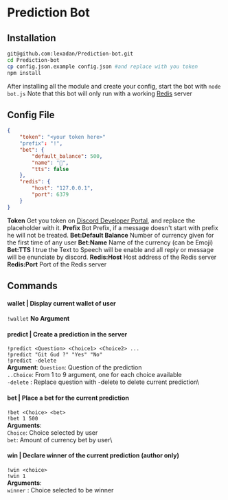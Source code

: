 ﻿
# Prediction Bot
## Installation

```bash
git@github.com:lexadan/Prediction-bot.git
cd Prediction-bot
cp config.json.example config.json #and replace with you token
npm install
```
After installing all the module and create your config, start the bot with `node bot.js`
Note that this bot will only run with a working [Redis](https://redis.io/) server

## Config File

```json
{
	"token": "<your token here>"
	"prefix": "!",
	"bet": {
		"default_balance": 500,
		"name": "🥓",
		"tts": false
	},
	"redis": {
		"host": "127.0.0.1",
		"port": 6379
	}
}
```

**Token**
Get you token on [Discord Developer Portal](https://discord.com/developers/docs/intro), and replace the placeholder with it.
**Prefix**
Bot Prefix, if a message doesn't start with prefix he will not be treated.
**Bet:Default Balance**
Number of currency given for the first time of any user
**Bet:Name**
Name of the currency (can be Emoji)
**Bet:TTS**
I true the Text to Speech will be enable and all reply or message will be enunciate by discord.
**Redis:Host** 
Host address of the Redis server
**Redis:Port**
Port of the Redis server

## Commands

#### wallet | Display current wallet of user
`!wallet`
**No Argument**
#### predict | Create a prediction in the server
`!predict <Question> <Choice1> <Choice2> ...`\
 `!predict "Git Gud ?" "Yes" "No"`\
 `!predict -delete`\
 **Argument**:
`Question`: Question of the prediction\
`..Choice`: From 1 to 9 argument, one for each choice available\
`-delete` : Replace question with -delete to delete current prediction\
#### bet | Place a bet for the current prediction
`!bet <Choice> <bet>`\
 `!bet 1 500`\
 **Arguments**:\
 `Choice`: Choice selected by user\
`bet`: Amount of currency bet by user\
#### win | Declare winner of the current prediction (author only)
`!win <choice>`\
`!win 1`\
**Arguments**:\
`winner` : Choice selected to be winner

